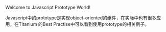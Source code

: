 Welcome to Javascript Prototype World!

Javascript中的prototype是实现object-oriented的组件，在实际中也有很多应用，在Titanium 的Best Practise中可以看到使用prototype的相关例子。
